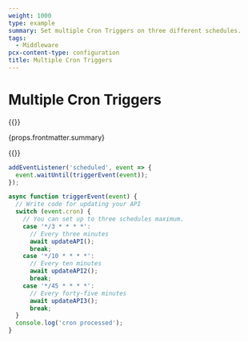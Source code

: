 ```yaml
---
weight: 1000
type: example
summary: Set multiple Cron Triggers on three different schedules.
tags:
  - Middleware
pcx-content-type: configuration
title: Multiple Cron Triggers
---
```


# Multiple Cron Triggers

{{<content-column>}}
  <p>{props.frontmatter.summary}</p>
{{</content-column>}}

```js
addEventListener('scheduled', event => {
  event.waitUntil(triggerEvent(event));
});

async function triggerEvent(event) {
  // Write code for updating your API
  switch (event.cron) {
    // You can set up to three schedules maximum.
    case '*/3 * * * *':
      // Every three minutes
      await updateAPI();
      break;
    case '*/10 * * * *':
      // Every ten minutes
      await updateAPI2();
      break;
    case '*/45 * * * *':
      // Every forty-five minutes
      await updateAPI3();
      break;
  }
  console.log('cron processed');
}
```
